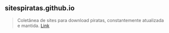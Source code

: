 ## sitespiratas.github.io
>Coletânea de sites para download piratas, constantemente atualizada e mantida.
[Link](https://sitespiratas.github.io)
